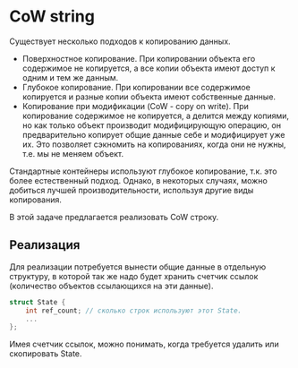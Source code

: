 # CoW string

Существует несколько подходов к копированию данных.

 - Поверхностное копирование. При копировании объекта его содержимое не копируется, а все копии объекта имеют доступ к одним и тем же данным.
 - Глубокое копирование. При копировании все содержимое копируется и разные копии объекта имеют собственные данные.
 - Копирование при модификации (CoW - copy on write). При копирование содержимое не копируется, а делится между копиями, но как только объект производит модифицирующую операцию, он предварительно копирует общие данные себе и модифицирует уже их. Это позволяет сэкномить на копированиях, когда они не нужны, т.е. мы не меняем объект.

Стандартные контейнеры используют глубокое копирование, т.к. это более естественный подход. Однако, в некоторых случаях, можно добиться лучшей производительности, используя другие виды копирования.

В этой задаче предлагается реализовать CoW строку.

## Реализация

Для реализации потребуется вынести общие данные в отдельную структуру, в которой так же надо будет хранить счетчик ссылок (количество объектов ссылающихся на эти данные).

```cpp
struct State {
    int ref_count; // сколько строк используют этот State.
    ...
};
```

Имея счетчик ссылок, можно понимать, когда требуется удалить или скопировать State.
